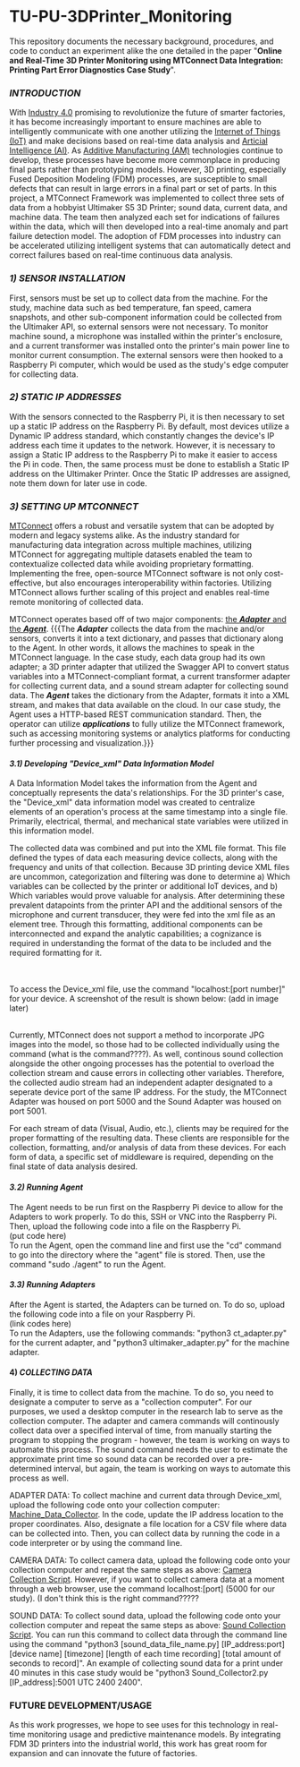 # TU-PU-3DPrinter_Monitoring
This repository documents the necessary background, procedures, and code to conduct an experiment alike the one detailed in the paper "**Online and Real-Time 3D Printer Monitoring using MTConnect Data Integration: Printing Part Error Diagnostics Case Study**". 





### *INTRODUCTION*

  With [Industry 4.0](https://www.ibm.com/topics/industry-4-0) promising to revolutionize the future of smarter factories, it has become increasingly important to ensure machines are able to intelligently communicate with one another utilizing the [Internet of Things (IoT)](https://www.ibm.com/think/topics/internet-of-things) and make decisions based on real-time data analysis and [Articial Intelligence (AI)](https://www.ibm.com/think/topics/artificial-intelligence). As [Additive Manufacturing (AM)](https://mitsloan.mit.edu/ideas-made-to-matter/additive-manufacturing-explained) technologies continue to develop, these processes have become more commonplace in producing final parts rather than prototyping models. However, 3D printing, especially Fused Deposition Modeling (FDM) processes, are susceptible to small defects that can result in large errors in a final part or set of parts. In this project, a MTConnect Framework was implemented to collect three sets of data from a hobbyist Ultimaker S5 3D Printer; sound data, current data, and machine data. The team then analyzed each set for indications of failures within the data, which will then developed into a real-time anomaly and part failure detection model. The adoption of FDM processes into industry can be accelerated utilizing intelligent systems that can automatically detect and correct failures based on real-time continuous data analysis.



### *1) SENSOR INSTALLATION*

  First, sensors must be set up to collect data from the machine. For the study, machine data such as bed temperature, fan speed, camera snapshots, and other sub-component information could be collected from the Ultimaker API, so external sensors were not necessary. To monitor machine sound, a microphone was installed within the printer's enclosure, and a current transformer was installed onto the printer's main power line to monitor current consumption. The external sensors were then hooked to a Raspberry Pi computer, which would be used as the study's edge computer for collecting data.



### *2) STATIC IP ADDRESSES*

  With the sensors connected to the Raspberry Pi, it is then necessary to set up a static IP address on the Raspberry Pi. By default, most devices utilize a Dynamic IP address standard, which constantly changes the device's IP address each time it updates to the network. However, it is necessary to assign a Static IP address to the Raspberry Pi to make it easier to access the Pi in code. Then, the same process must be done to establish a Static IP address on the Ultimaker Printer. Once the Static IP addresses are assigned, note them down for later use in code.

### *3) SETTING UP MTCONNECT*

  [MTConnect](https://www.mtconnect.org) offers a robust and versatile system that can be adopted by modern and legacy systems alike. As the industry standard for manufacturing data integration across multiple machines, utilizing MTConnect for aggregating multiple datasets enabled the team to contextualize collected data while avoiding proprietary formatting. Implementing the free, open-source MTConnect software is not only cost-effective, but also encourages interoperability within factories. Utilizing MTConnect allows further scaling of this project and enables real-time remote monitoring of collected data.

  MTConnect operates based off of two major components: [the ***Adapter*** and the ***Agent***](https://www.mmsonline.com/articles/understanding-mtconnect-agents-and-adapters). {{{The ***Adapter*** collects the data from the machine and/or sensors, converts it into a text dictionary, and passes that dictionary along to the Agent. In other words, it allows the machines to speak in the MTConnect language. In the case study, each data group had its own adapter; a 3D printer adapter that utilized the Swagger API to convert status variables into a MTConnect-compliant format, a current transformer adapter for collecting current data, and a sound stream adapter for collecting sound data. The ***Agent*** takes the dictionary from the Adapter, formats it into a XML stream, and makes that data available on the cloud. In our case study, the Agent uses a HTTP-based REST communication standard. Then, the operator can utilize ***applications*** to fully utilize the MTConnect framework, such as accessing monitoring systems or analytics platforms for conducting further processing and visualization.}}}


#### *3.1) Developing "Device_xml" Data Information Model*

  A Data Information Model takes the information from the Agent and conceptually represents the data's relationships. For the 3D printer's case, the "Device_xml" data information model was created to centralize elements of an operation's process at the same timestamp into a single file. Primarily, electrical, thermal, and mechanical state variables were utilized in this information model.
 
 The collected data was combined and put into the XML file format. This file defined the types of data each measuring device collects, along with the frequency and units of that collection. Because 3D printing device XML files are uncommon, categorization and filtering was done to determine a) Which variables can be collected by the printer or additional IoT devices, and b) Which variables would prove valuable for analysis. After determining these prevalent datapoints from the printer API and the additional sensors of the microphone and current transducer, they were fed into the xml file as an element tree. Through this formatting, additional components can be interconnected and expand the analytic capabilities; a cognizance is required in understanding the format of the data to be included and the required formatting for it.


<br>
<br>
 To access the Device_xml file, use the command "localhost:[port number]" for your device. A screenshot of the result is shown below: (add in image later)

<br>
<br>
  
  
  Currently, MTConnect does not support a method to incorporate JPG images into the model, so those had to be collected individually using the command (what is the command????). As well, continous sound collection alongside the other ongoing processes has the potential to overload the collection stream and cause errors in collecting other variables. Therefore, the collected audio stream had an independent adapter designated to a seperate device port of the same IP address. For the study, the MTConnect Adapter was housed on port 5000 and the Sound Adapter was housed on port 5001. 

  For each stream of data (Visual, Audio, etc.), clients may be required for the proper formatting of the resulting data. These clients are responsible for the collection, formatting, and/or analysis of data from these devices. For each form of data, a specific set of middleware is required, depending on the final state of data analysis desired.  

#### *3.2) Running Agent*

  The Agent needs to be run first on the Raspberry Pi device to allow for the Adapters to work properly. To do this, SSH or VNC into the Raspberry Pi. Then, upload the following code into a file on the Raspberry Pi.
  <br>
  (put code here)
  <br>
  To run the Agent, open the command line and first use the "cd" command to go into the directory where the "agent" file is stored. Then, use the command "sudo ./agent" to run the Agent.
  

#### *3.3) Running Adapters*

  After the Agent is started, the Adapters can be turned on. To do so, upload the following code into a file on your Raspberry Pi.
  <br>
  (link codes here)
  <br>
  To run the Adapters, use the following commands: "python3 ct_adapter.py" for the current adapter, and "python3 ultimaker_adapter.py" for the machine adapter.



#### 4) *COLLECTING DATA*

  Finally, it is time to collect data from the machine. To do so, you need to designate a computer to serve as a "collection computer". For our purposes, we used a desktop computer in the research lab to serve as the collection computer. The adapter and camera commands will continously collect data over a specified interval of time, from manually starting the program to stopping the program - however, the team is working on ways to automate this process. The sound command needs the user to estimate the approximate print time so sound data can be recorded over a pre-determined interval, but again, the team is working on ways to automate this process as well.

  ADAPTER DATA: To collect machine and current data through Device_xml, upload the following code onto your collection computer: [Machine_Data_Collector](https://github.com/cjmason375/TU-PU-3DPrinter_Monitoring/blob/main/API_Data_Collection_Script). In the code, update the IP address location to the proper coordinates. Also, designate a file location for a CSV file where data can be collected into. Then, you can collect data by running the code in a code interpreter or by using the command line.

  CAMERA DATA: To collect camera data, upload the following code onto your collection computer and repeat the same steps as above: [Camera Collection Script](https://github.com/cjmason375/TU-PU-3DPrinter_Monitoring/blob/main/Camera_Script). However, if you want to collect camera data at a moment through a web browser, use the command localhost:[port] (5000 for our study). (I don't think this is the right command?????

  SOUND DATA: To collect sound data, upload the following code onto your collection computer and repeat the same steps as above: [Sound Collection Script](https://github.com/cjmason375/TU-PU-3DPrinter_Monitoring/blob/main/Sound_Collect_Script). You can run this command to collect data through the command line using the command "python3 [sound_data_file_name.py] [IP_address:port] [device name] [timezone] [length of each time recording] [total amount of seconds to record]". An example of collecting sound data for a print under 40 minutes in this case study would be "python3 Sound_Collector2.py [IP_address]:5001 UTC 2400 2400".




### FUTURE DEVELOPMENT/USAGE

  As this work progresses, we hope to see uses for this technology in real-time monitoring usage and predictive maintenance models. By integrating FDM 3D printers into the industrial world, this work has great room for expansion and can innovate the future of factories.

